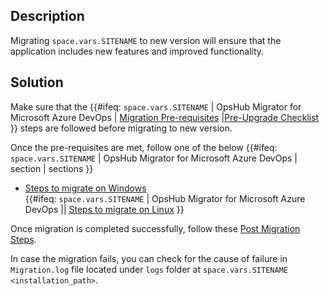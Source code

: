 ## Description

Migrating <code class="expression">space.vars.SITENAME</code> to new version will ensure that the application includes new features and improved functionality.

## Solution

Make sure that the {{#ifeq: <code class="expression">space.vars.SITENAME</code> | OpsHub Migrator for Microsoft Azure DevOps  | [Migration Pre-requisites](../../../manage/upgrade/upgrade-application.md#migration-pre-requiste-for-windows-and-linux) |[Pre-Upgrade Checklist](../../../manage/upgrade/upgrade-application.md#pre-upgrade-checklist) }} steps are followed before migrating to new version.

Once the pre-requisites are met, follow one of the below {{#ifeq: <code class="expression">space.vars.SITENAME</code> | OpsHub Migrator for Microsoft Azure DevOps | section | sections }}

- [Steps to migrate on Windows](../../../manage/upgrade/upgrade-application.md#migration-steps-for-windows)  
{{#ifeq: <code class="expression">space.vars.SITENAME</code> | OpsHub Migrator for Microsoft Azure DevOps || [Steps to migrate on Linux](../../../manage/upgrade/upgrade-application.md#migration-steps-for-linux) }}

Once migration is completed successfully, follow these [Post Migration Steps](../../../manage/upgrade/upgrade-application.md#post-migration-steps-for-windows-and-linux).

In case the migration fails, you can check for the cause of failure in `Migration.log` file located under `logs` folder at <code class="expression">space.vars.SITENAME</code> `<installation_path>`.




